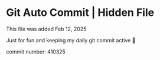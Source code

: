 # Git Auto Commit | Hidden File

This file was added Feb 12, 2025

Just for fun and keeping my daily git commit active 🤪

commit number: 410325
